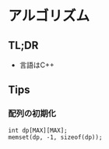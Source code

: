# アルゴリズム
## TL;DR
- 言語はC++


## Tips
### 配列の初期化

```
int dp[MAX][MAX];
memset(dp, -1, sizeof(dp));
```

